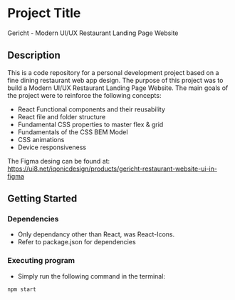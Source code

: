 # Project Title

Gericht - Modern UI/UX Restaurant Landing Page Website

## Description

This is a code repository for a personal development project based on a fine dining restaurant web app design. The purpose of this project was to build a Modern UI/UX Restaurant Landing Page Website. The main goals of the project were to reinforce the following concepts:

- React Functional components and their reusability
- React file and folder structure
- Fundamental CSS properties to master flex & grid
- Fundamentals of the CSS BEM Model
- CSS animations
- Device responsiveness

The Figma desing can be found at:
https://ui8.net/iqonicdesign/products/gericht-restaurant-website-ui-in-figma

## Getting Started

### Dependencies

* Only dependancy other than React, was React-Icons.
* Refer to package.json for dependencies


### Executing program

* Simply run the following command in the terminal:
```
npm start
```
